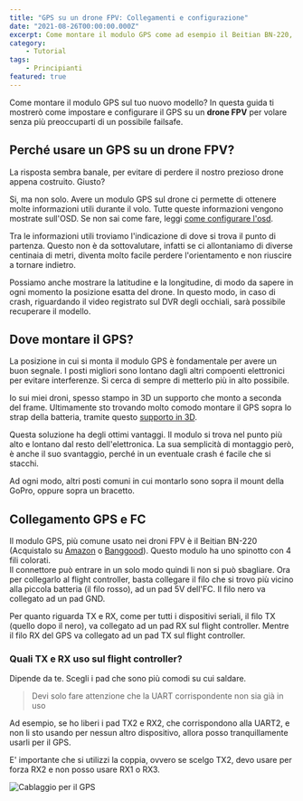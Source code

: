 ```yaml
---
title: "GPS su un drone FPV: Collegamenti e configurazione"
date: "2021-08-26T00:00:00.000Z"
excerpt: Come montare il modulo GPS come ad esempio il Beitian BN-220, su un drone FPV da racing? In questo articolo spiego come collegare il GPS e configurarlo in modo da utilizzare GPS Rescue su Betaflight
category: 
    - Tutorial
tags: 
    - Principianti
featured: true
---
```


Come montare il modulo GPS sul tuo nuovo modello? In questa guida ti mostrerò come impostare e configurare il GPS su un **drone FPV** per volare senza più preoccuparti di un possibile failsafe.

## Perché usare un GPS su un drone FPV?
La risposta sembra banale, per evitare di perdere il nostro prezioso drone appena costruito. Giusto?

Si, ma non solo. Avere un modulo GPS sul drone ci permette di ottenere molte informazioni utili durante il volo. Tutte queste informazioni vengono mostrate sull'OSD. Se non sai come fare, leggi [come configurare l'osd](https://lucafpv.com/configurare-osd-betaflight).

Tra le informazioni utili troviamo l'indicazione di dove si trova il punto di partenza. Questo non è da sottovalutare, infatti se ci allontaniamo di diverse centinaia di metri, diventa molto facile perdere l'orientamento e non riuscire a tornare indietro.

Possiamo anche mostrare la latitudine e la longitudine, di modo da sapere in ogni momento la posizione esatta del drone. In questo modo, in caso di crash, riguardando il video registrato sul DVR degli occhiali, sarà possibile recuperare il modello.


## Dove montare il GPS? 

La posizione in cui si monta il modulo GPS è fondamentale per avere un buon segnale. I posti migliori sono lontano dagli altri compoenti elettronici per evitare interferenze. Si cerca di sempre di metterlo più in alto possibile. 

Io sui miei droni, spesso stampo in 3D un supporto che monto a seconda del frame. Ultimamente sto trovando molto comodo montare il GPS sopra lo strap della batteria, tramite questo [supporto in 3D](https://www.thingiverse.com/thing:3217191). 

Questa soluzione ha degli ottimi vantaggi. Il modulo si trova nel punto più alto e lontano dal resto dell'elettronica. La sua semplicità di montaggio però, è anche il suo svantaggio, perché in un eventuale crash é facile che si stacchi.

Ad ogni modo, altri posti comuni in cui montarlo sono sopra il mount della GoPro, oppure sopra un bracetto. 


## Collegamento GPS e FC

Il modulo GPS, più comune usato nei droni FPV è il Beitian BN-220 (Acquistalo su [Amazon](https://amzn.to/2WoRamu) o [Banggood](https://www.banggood.com/custlink/mKmd4V9K5P)). Questo modulo ha uno spinotto con 4 fili colorati.  
Il connettore può entrare in un solo modo quindi li non si può sbagliare. Ora per collegarlo al flight controller, basta collegare il filo che si trovo più vicino alla piccola batteria (il filo rosso), ad un pad 5V dell'FC. Il filo nero va collegato ad un pad GND. 

Per quanto riguarda TX e RX, come per tutti i dispositivi seriali, il filo TX (quello dopo il nero), va collegato ad un pad RX sul flight controller. Mentre il filo RX del GPS va collegato ad un pad TX sul flight controller.

### Quali TX e RX uso sul flight controller?

Dipende da te. Scegli i pad che sono più comodi su cui saldare. 
> Devi solo fare attenzione che la UART corrispondente non sia già in uso

Ad esempio, se ho liberi i pad TX2 e RX2, che corrispondono alla UART2, e non li sto usando per nessun altro dispositivo, allora posso tranquillamente usarli per il GPS. 

E' importante che si utilizzi la coppia, ovvero se scelgo TX2, devo usare per forza RX2 e non posso usare RX1 o RX3. 

![Cablaggio per il GPS](/images/configurare-gps/collegamento_gps_fc.jpg)